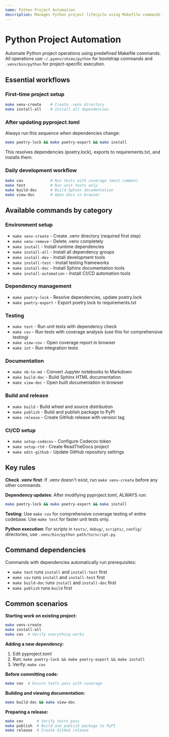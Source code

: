```yaml
---
name: Python Project Automation
description: Manages Python project lifecycle using Makefile commands for virtual environment setup, dependency management, testing, documentation, and package builds. Use when setting up projects, installing dependencies, running tests, building docs, or creating releases. Use for operations starting with "make" or Python project lifecycle tasks.
---
```


# Python Project Automation

Automate Python project operations using predefined Makefile commands. All operations use `~/.pyenv/shims/python` for bootstrap commands and `.venv/bin/python` for project-specific execution.

## Essential workflows

### First-time project setup

```bash
make venv-create    # Create .venv directory
make install-all    # Install all dependencies
```

### After updating pyproject.toml

Always run this sequence when dependencies change:

```bash
make poetry-lock && make poetry-export && make install
```

This resolves dependencies (poetry.lock), exports to requirements.txt, and installs them.

### Daily development workflow

```bash
make cov            # Run tests with coverage (most common)
make test           # Run unit tests only
make build-doc      # Build Sphinx documentation
make view-doc       # Open docs in browser
```

## Available commands by category

### Environment setup

- `make venv-create` - Create .venv directory (required first step)
- `make venv-remove` - Delete .venv completely
- `make install` - Install runtime dependencies
- `make install-all` - Install all dependency groups
- `make install-dev` - Install development tools
- `make install-test` - Install testing frameworks
- `make install-doc` - Install Sphinx documentation tools
- `make install-automation` - Install CI/CD automation tools

### Dependency management

- `make poetry-lock` - Resolve dependencies, update poetry.lock
- `make poetry-export` - Export poetry.lock to requirements.txt

### Testing

- `make test` - Run unit tests with dependency check
- `make cov` - Run tests with coverage analysis (use this for comprehensive testing)
- `make view-cov` - Open coverage report in browser
- `make int` - Run integration tests

### Documentation

- `make nb-to-md` - Convert Jupyter notebooks to Markdown
- `make build-doc` - Build Sphinx HTML documentation
- `make view-doc` - Open built documentation in browser

### Build and release

- `make build` - Build wheel and source distribution
- `make publish` - Build and publish package to PyPI
- `make release` - Create GitHub release with version tag

### CI/CD setup

- `make setup-codecov` - Configure Codecov token
- `make setup-rtd` - Create ReadTheDocs project
- `make edit-github` - Update GitHub repository settings

## Key rules

**Check .venv first**: If .venv doesn't exist, run `make venv-create` before any other commands.

**Dependency updates**: After modifying pyproject.toml, ALWAYS run:
```bash
make poetry-lock && make poetry-export && make install
```

**Testing**: Use `make cov` for comprehensive coverage testing of entire codebase. Use `make test` for faster unit tests only.

**Python execution**: For scripts in `tests/`, `debug/`, `scripts/`, `config/` directories, use `.venv/bin/python path/to/script.py`.

## Command dependencies

Commands with dependencies automatically run prerequisites:
- `make test` runs `install` and `install-test` first
- `make cov` runs `install` and `install-test` first
- `make build-doc` runs `install` and `install-doc` first
- `make publish` runs `build` first

## Common scenarios

**Starting work on existing project:**
```bash
make venv-create
make install-all
make cov  # Verify everything works
```

**Adding a new dependency:**
1. Edit pyproject.toml
2. Run: `make poetry-lock && make poetry-export && make install`
3. Verify: `make cov`

**Before committing code:**
```bash
make cov  # Ensure tests pass with coverage
```

**Building and viewing documentation:**
```bash
make build-doc && make view-doc
```

**Preparing a release:**
```bash
make cov      # Verify tests pass
make publish  # Build and publish package to PyPI
make release  # Create GitHub release
```
